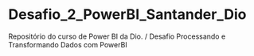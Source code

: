 # Desafio_2_PowerBI_Santander_Dio
Repositório do curso de Power BI da Dio. / Desafio Processando e Transformando Dados com PowerBI
